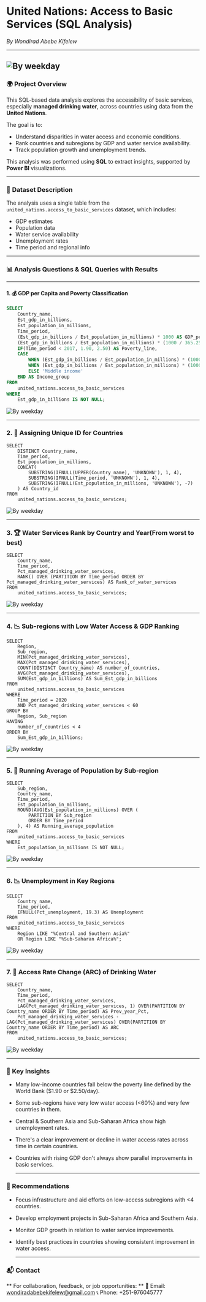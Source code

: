 # United Nations: Access to Basic Services (SQL Analysis)

*By Wondirad Abebe Kifelew*

---
![By weekday](Images/0.jpg)
---

### 🌍 **Project Overview**

This SQL-based data analysis explores the accessibility of basic services, especially **managed drinking water**, across countries using data from the **United Nations**.

The goal is to:

- Understand disparities in water access and economic conditions.
- Rank countries and subregions by GDP and water service availability.
- Track population growth and unemployment trends.

This analysis was performed using **SQL** to extract insights, supported by **Power BI** visualizations.

---

### 📂 **Dataset Description**

The analysis uses a single table from the `united_nations.access_to_basic_services` dataset, which includes:

- GDP estimates  
- Population data  
- Water service availability  
- Unemployment rates  
- Time period and regional info

---

### 📊 **Analysis Questions & SQL Queries with Results**

---

#### 1. 💰 GDP per Capita and Poverty Classification

```sql
SELECT
    Country_name,
    Est_gdp_in_billions,
    Est_population_in_millions,
    Time_period,
    (Est_gdp_in_billions / Est_population_in_millions) * 1000 AS GDP_per_capita,
    (Est_gdp_in_billions / Est_population_in_millions) * (1000 / 365.25) AS GDP_per_capita_per_day,
    IF(Time_period < 2017, 1.90, 2.50) AS Poverty_line,
    CASE
        WHEN (Est_gdp_in_billions / Est_population_in_millions) * (1000 / 365.25) < IF(Time_period < 2017, 1.90, 2.50) THEN 'Low income'
        WHEN (Est_gdp_in_billions / Est_population_in_millions) * (1000 / 365.25) > IF(Time_period < 2017, 1.90, 2.50) THEN 'High income'
        ELSE 'Middle income'
    END AS Income_group
FROM
    united_nations.access_to_basic_services
WHERE
    Est_gdp_in_billions IS NOT NULL;
```

![By weekday](Images/1.jpg)

---

### 2. 🔢 Assigning Unique ID for Countries
```
SELECT
    DISTINCT Country_name,
    Time_period,
    Est_population_in_millions,
    CONCAT(
        SUBSTRING(IFNULL(UPPER(Country_name), 'UNKNOWN'), 1, 4),
        SUBSTRING(IFNULL(Time_period, 'UNKNOWN'), 1, 4),
        SUBSTRING(IFNULL(Est_population_in_millions, 'UNKNOWN'), -7)
    ) AS Country_id
FROM
    united_nations.access_to_basic_services;
```

![By weekday](Images/2.jpg)

---


### 3. 🏆 Water Services Rank by Country and Year(From worst to best)
```
SELECT
    Country_name,
    Time_period,
    Pct_managed_drinking_water_services,
    RANK() OVER (PARTITION BY Time_period ORDER BY Pct_managed_drinking_water_services) AS Rank_of_water_services
FROM
    united_nations.access_to_basic_services;
```

![By weekday](Images/3.jpg)

---


### 4. 📉 Sub-regions with Low Water Access & GDP Ranking
```
SELECT
    Region,
    Sub_region,
    MIN(Pct_managed_drinking_water_services),
    MAX(Pct_managed_drinking_water_services),
    COUNT(DISTINCT Country_name) AS number_of_countries,
    AVG(Pct_managed_drinking_water_services),
    SUM(Est_gdp_in_billions) AS Sum_Est_gdp_in_billions
FROM
    united_nations.access_to_basic_services
WHERE
    Time_period = 2020
    AND Pct_managed_drinking_water_services < 60
GROUP BY
    Region, Sub_region
HAVING
    number_of_countries < 4
ORDER BY
    Sum_Est_gdp_in_billions;
```

![By weekday](Images/4.jpg)

---


### 5. 👥 Running Average of Population by Sub-region
```
SELECT
    Sub_region,
    Country_name,
    Time_period,
    Est_population_in_millions,
    ROUND(AVG(Est_population_in_millions) OVER (
        PARTITION BY Sub_region
        ORDER BY Time_period
    ), 4) AS Running_average_population
FROM
    united_nations.access_to_basic_services
WHERE
    Est_population_in_millions IS NOT NULL;
```

![By weekday](Images/5.jpg)

---


### 6. 📉 Unemployment in Key Regions
```
SELECT
    Country_name,
    Time_period,
    IFNULL(Pct_unemployment, 19.3) AS Unemployment
FROM
    united_nations.access_to_basic_services
WHERE
    Region LIKE "%Central and Southern Asia%"
    OR Region LIKE "%Sub-Saharan Africa%";
```

![By weekday](Images/6.jpg)

---


### 7. 🔁 Access Rate Change (ARC) of Drinking Water
```
SELECT
    Country_name,
    Time_period,
    Pct_managed_drinking_water_services,
    LAG(Pct_managed_drinking_water_services, 1) OVER(PARTITION BY Country_name ORDER BY Time_period) AS Prev_year_Pct,
    Pct_managed_drinking_water_services - LAG(Pct_managed_drinking_water_services) OVER(PARTITION BY Country_name ORDER BY Time_period) AS ARC
FROM
    united_nations.access_to_basic_services;
```

![By weekday](Images/7.jpg)

---


### 📌 Key Insights
- Many low-income countries fall below the poverty line defined by the World Bank ($1.90 or $2.50/day).
- Some sub-regions have very low water access (<60%) and very few countries in them.
- Central & Southern Asia and Sub-Saharan Africa show high unemployment rates.
- There's a clear improvement or decline in water access rates across time in certain countries.
- Countries with rising GDP don't always show parallel improvements in basic services.
  
  ---

### 📢 Recommendations
- Focus infrastructure and aid efforts on low-access subregions with <4 countries.
- Develop employment projects in Sub-Saharan Africa and Southern Asia.
- Monitor GDP growth in relation to water service improvements.
- Identify best practices in countries showing consistent improvement in water access.

  ---

###  📬 Contact
** For collaboration, feedback, or job opportunities: **
📧 Email: wondiradabebekifelew@gmail.com
📞 Phone: +251-976045777
